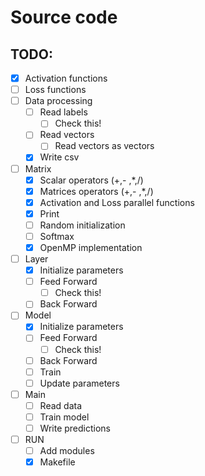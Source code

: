 # Source code

## TODO:

- [x] Activation functions
- [ ] Loss functions
- [ ] Data processing
  - [ ] Read labels
    - [ ] Check this!
  - [ ] Read vectors
    - [ ] Read vectors as vectors
  - [x] Write csv
- [ ] Matrix
  - [x] Scalar operators (+,- ,*,/)
  - [x] Matrices operators (+,- ,*,/)
  - [x] Activation and Loss parallel functions
  - [x] Print
  - [ ] Random initialization
  - [ ] Softmax
  - [x] OpenMP implementation
- [ ] Layer
  - [x] Initialize parameters
  - [ ] Feed Forward
    - [ ] Check this!
  - [ ] Back Forward
- [ ] Model
  - [x] Initialize parameters
  - [ ] Feed Forward
    - [ ] Check this!
  - [ ] Back Forward
  - [ ] Train
  - [ ] Update parameters
- [ ] Main
  - [ ] Read data
  - [ ] Train model
  - [ ] Write predictions
- [ ] RUN
  - [ ] Add modules
  - [x] Makefile
